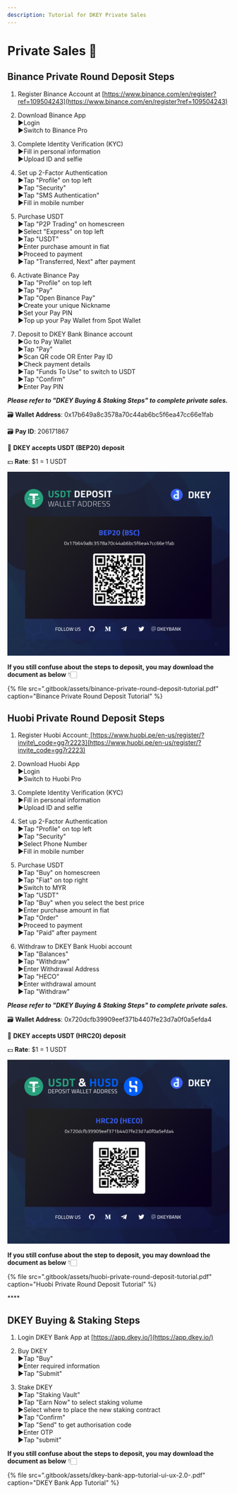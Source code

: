 ```yaml
---
description: Tutorial for DKEY Private Sales
---
```


# Private Sales 🎯

## **Binance Private Round Deposit Steps**

1. Register Binance Account at [https://www.binance.com/en/register?ref=109504243](https://www.binance.com/en/register?ref=109504243) 

2. Download Binance App  
   ▶Login  
   ▶Switch to Binance Pro

3. Complete Identity Verification \(KYC\)  
   ▶Fill in personal information  
   ▶Upload ID and selfie

4. Set up 2-Factor Authentication  
   ▶Tap "Profile" on top left  
   ▶Tap "Security"  
   ▶Tap "SMS Authentication"  
   ▶Fill in mobile number

5. Purchase USDT  
   ▶Tap "P2P Trading" on homescreen  
   ▶Select "Express" on top left  
   ▶Tap "USDT"  
   ▶Enter purchase amount in fiat  
   ▶Proceed to payment  
   ▶Tap "Transferred, Next" after payment

6. Activate Binance Pay  
   ▶Tap "Profile" on top left  
   ▶Tap "Pay"  
   ▶Tap "Open Binance Pay"  
   ▶Create your unique Nickname  
   ▶Set your Pay PIN  
   ▶Top up your Pay Wallet from Spot Wallet

7. Deposit to DKEY Bank Binance account  
   ▶Go to Pay Wallet  
   ▶Tap "Pay"  
   ▶Scan QR code OR Enter Pay ID  
   ▶Check payment details  
   ▶Tap "Funds To Use" to switch to USDT  
   ▶Tap "Confirm"  
   ▶Enter Pay PIN

_**Please refer to "DKEY Buying & Staking Steps" to complete private sales.**_



🗃 **Wallet Address**: 0x17b649a8c3578a70c44ab6bc5f6ea47cc66e1fab

🗃 **Pay ID**: 206171867

🔑 **DKEY accepts USDT \(BEP20\) deposit**

💵 **Rate**: $1 = 1 USDT

![](.gitbook/assets/usdt-deposit-poster_bep20.jpg)

**If you still confuse about the steps to deposit, you may download the document as below** 👇🏻 

{% file src=".gitbook/assets/binance-private-round-deposit-tutorial.pdf" caption="Binance Private Round Deposit Tutorial" %}



## Huobi Private Round Deposit Steps

1. Register Huobi Account:[ ](https://bit.ly/3gdMois)[https://www.huobi.pe/en-us/register/?invite\_code=gg7r2223](https://www.huobi.pe/en-us/register/?invite_code=gg7r2223)

2. Download Huobi App  
   ▶Login   
   ▶Switch to Huobi Pro

3. Complete Identity Verification \(KYC\)  
   ▶Fill in personal information  
   ▶Upload ID and selfie

4. Set up 2-Factor Authentication  
   ▶Tap "Profile" on top left  
   ▶Tap "Security"  
   ▶Select Phone Number  
   ▶Fill in mobile number

5. Purchase USDT  
   ▶Tap "Buy" on homescreen  
   ▶Tap "Fiat" on top right  
   ▶Switch to MYR  
   ▶Tap "USDT"  
   ▶Tap "Buy" when you select the best price  
   ▶Enter purchase amount in fiat  
   ▶Tap "Order"  
   ▶Proceed to payment  
   ▶Tap "Paid" after payment

6. Withdraw to DKEY Bank Huobi account  
   ▶Tap "Balances"  
   ▶Tap "Withdraw"  
   ▶Enter Withdrawal Address  
   ▶Tap "HECO"  
   ▶Enter withdrawal amount  
   ▶Tap "Withdraw"

_**Please refer to "DKEY Buying & Staking Steps" to complete private sales.**_



🗃 **Wallet Address**: 0x720dcfb39909eef371b4407fe23d7a0f0a5efda4  
  
🔑 **DKEY accepts USDT \(HRC20\) deposit**

💵 **Rate**: $1 = 1 USDT

![](.gitbook/assets/hrc20_usdt-and-husd.jpg)

**If you still confuse about the step to deposit, you may download the document as below** 👇🏻 

{% file src=".gitbook/assets/huobi-private-round-deposit-tutorial.pdf" caption="Huobi Private Round Deposit Tutorial" %}

\*\*\*\*

## **DKEY Buying & Staking Steps**

1. Login DKEY Bank App at [https://app.dkey.io/](https://app.dkey.io/)

2. Buy DKEY  
   ▶Tap "Buy"  
   ▶Enter required information  
   ▶Tap "Submit"

3. Stake DKEY  
   ▶Tap "Staking Vault"  
   ▶Tap "Earn Now" to select staking volume  
   ▶Select where to place the new staking contract  
   ▶Tap "Confirm"  
   ▶Tap "Send" to get authorisation code  
   ▶Enter OTP  
   ▶Tap "submit"



**If you still confuse about the steps to deposit, you may download the document as below** 👇🏻 

{% file src=".gitbook/assets/dkey-bank-app-tutorial-ui-ux-2.0-.pdf" caption="DKEY Bank App Tutorial" %}




